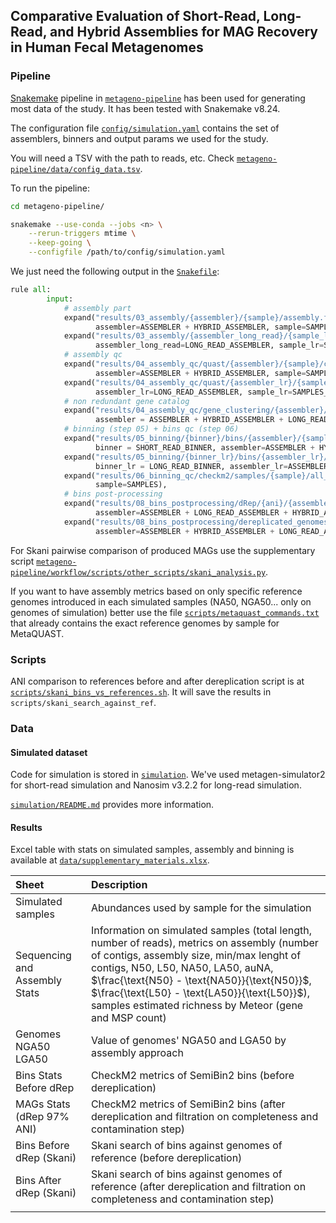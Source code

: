 ## Comparative Evaluation of Short-Read, Long-Read, and Hybrid Assemblies for MAG Recovery in Human Fecal Metagenomes

### Pipeline 

[Snakemake](https://snakemake.readthedocs.io/en/stable/) pipeline in [`metageno-pipeline`](metageno-pipeline/) has been used for generating most data of the study.
It has been tested with Snakemake v8.24.

The configuration file [`config/simulation.yaml`](config/simulation.yaml) contains the set of assemblers, binners and output params we used for the study.

You will need a TSV with the path to reads, etc.
Check [`metageno-pipeline/data/config_data.tsv`](metageno-pipeline/data/config_data.tsv).

To run the pipeline:

```sh
cd metageno-pipeline/

snakemake --use-conda --jobs <n> \
    --rerun-triggers mtime \
    --keep-going \
    --configfile /path/to/config/simulation.yaml
```

We just need the following output in the [`Snakefile`](metageno-pipeline/workflow/Snakefile):

```python
rule all:
        input:
            # assembly part
            expand("results/03_assembly/{assembler}/{sample}/assembly.fa.gz", 
                   assembler=ASSEMBLER + HYBRID_ASSEMBLER, sample=SAMPLES),
            expand("results/03_assembly/{assembler_long_read}/{sample_lr}/assembly.fa.gz", 
                   assembler_long_read=LONG_READ_ASSEMBLER, sample_lr=SAMPLES_LR),
            # assembly qc
            expand("results/04_assembly_qc/quast/{assembler}/{sample}/combined_reference/report.tsv", 
                   assembler=ASSEMBLER + HYBRID_ASSEMBLER, sample=SAMPLES),
            expand("results/04_assembly_qc/quast/{assembler_lr}/{sample_lr}/combined_reference/report.tsv", 
                   assembler_lr=LONG_READ_ASSEMBLER, sample_lr=SAMPLES_LR),
            # non redundant gene catalog
            expand("results/04_assembly_qc/gene_clustering/{assembler}/non_redundant_gene_catalog.fna.gz",
                   assembler = ASSEMBLER + HYBRID_ASSEMBLER + LONG_READ_ASSEMBLER),
            # binning (step 05) + bins qc (step 06)
            expand("results/05_binning/{binner}/bins/{assembler}/{sample}",
                   binner = SHORT_READ_BINNER, assembler=ASSEMBLER + HYBRID_ASSEMBLER, sample=SAMPLES),
            expand("results/05_binning/{binner_lr}/bins/{assembler_lr}/{sample_lr}",
                   binner_lr = LONG_READ_BINNER, assembler_lr=ASSEMBLER + HYBRID_ASSEMBLER, sample_lr=SAMPLES),
            expand("results/06_binning_qc/checkm2/samples/{sample}/all_quality_reports.pdf",
                   sample=SAMPLES),
            # bins post-processing
            expand("results/08_bins_postprocessing/dRep/{ani}/{assembler}",
                   assembler=ASSEMBLER + LONG_READ_ASSEMBLER + HYBRID_ASSEMBLER, ani = ANI_THRESHOLD),
            expand("results/08_bins_postprocessing/dereplicated_genomes_filtered_by_quality/{ani}/{assembler}/bins",
                   assembler=ASSEMBLER + HYBRID_ASSEMBLER + LONG_READ_ASSEMBLER, ani = ANI_THRESHOLD),
```

For Skani pairwise comparison of produced MAGs use the supplementary script [`metageno-pipeline/workflow/scripts/other_scripts/skani_analysis.py`](metageno-pipeline/workflow/scripts/other_scripts/skani_analysis.py).

If you want to have assembly metrics based on only specific reference genomes introduced in each simulated samples (NA50, NGA50... only on genomes of simulation) better use the file [`scripts/metaquast_commands.txt`](scripts/metaquast_commands.txt) that already contains the exact reference genomes by sample for MetaQUAST.

### Scripts

ANI comparison to references before and after dereplication script is at [`scripts/skani_bins_vs_references.sh`](scripts/skani_bins_vs_references.sh).
It will save the results in `scripts/skani_search_against_ref`.

### Data

#### Simulated dataset

Code for simulation is stored in [`simulation`](simulation/).
We've used metagen-simulator2 for short-read simulation and Nanosim v3.2.2 for long-read simulation.

[`simulation/README.md`](simulation/README.md) provides more information.

#### Results

Excel table with stats on simulated samples, assembly and binning is available at [`data/supplementary_materials.xlsx`](data/supplementary_materials.xlsx).

| Sheet                         | Description                                                                                                                                                                                                                                                                                                                              |
| :---------------------------- | :--------------------------------------------------------------------------------------------------------------------------------------------------------------------------------------------------------------------------------------------------------------------------------------------------------------------------------------- |
| Simulated samples             | Abundances used by sample for the simulation                                                                                                                                                                                                                                                                                             |
| Sequencing and Assembly Stats | Information on simulated samples (total length, number of reads), metrics on assembly (number of contigs, assembly size, min/max lenght of contigs, N50, L50, NA50, LA50, auNA, $\frac{\text{N50} - \text{NA50}}{\text{N50}}$, $\frac{\text{L50} - \text{LA50}}{\text{L50}}$), samples estimated richness by Meteor (gene and MSP count) |
| Genomes NGA50 LGA50           | Value of genomes' NGA50 and LGA50 by assembly approach                                                                                                                                                                                                                                                                                   |
| Bins Stats Before dRep        | CheckM2 metrics of SemiBin2 bins (before dereplication)                                                                                                                                                                                                                                                                                  |
| MAGs Stats (dRep 97% ANI)     | CheckM2 metrics of SemiBin2 bins (after dereplication and filtration on completeness and contamination step)                                                                                                                                                                                                                             |
| Bins Before dRep (Skani)      | Skani search of bins against genomes of reference (before dereplication)                                                                                                                                                                                                                                                                 |
| Bins After dRep (Skani)       | Skani search of bins against genomes of reference (after dereplication and filtration on completeness and contamination step)                                                                                                                                                                                                            |
|                               |                                                                                                                                                                                                                                                                                                                                          |